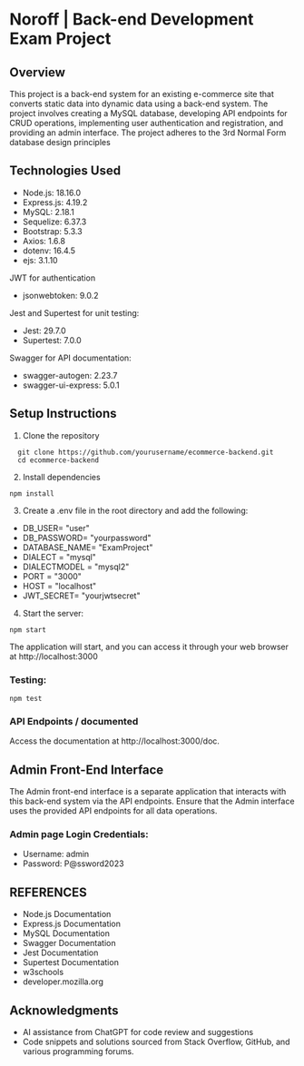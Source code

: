 # Noroff | Back-end Development Exam Project

## Overview

This project is a back-end system for an existing e-commerce site that converts static data into dynamic data using a back-end system. The project involves creating a MySQL database, developing API endpoints for CRUD operations, implementing user authentication and registration, and providing an admin interface. The project adheres to the 3rd Normal Form database design principles

## Technologies Used

- Node.js: 18.16.0
- Express.js: 4.19.2
- MySQL: 2.18.1
- Sequelize: 6.37.3
- Bootstrap: 5.3.3
- Axios: 1.6.8
- dotenv: 16.4.5
- ejs: 3.1.10

JWT for authentication

- jsonwebtoken: 9.0.2

Jest and Supertest for unit testing:

- Jest: 29.7.0
- Supertest: 7.0.0

Swagger for API documentation:

- swagger-autogen: 2.23.7
- swagger-ui-express: 5.0.1

## Setup Instructions

1. Clone the repository

```
  git clone https://github.com/yourusername/ecommerce-backend.git
  cd ecommerce-backend
```

2. Install dependencies

```
npm install
```

3. Create a .env file in the root directory and add the following:

- DB_USER= "user"
- DB_PASSWORD= "yourpassword"
- DATABASE_NAME= "ExamProject"
- DIALECT = "mysql"
- DIALECTMODEL = "mysql2"
- PORT = "3000"
- HOST = "localhost"
- JWT_SECRET= "yourjwtsecret"

4. Start the server:

```
npm start
```

The application will start, and you can access it through your web browser at http://localhost:3000

### Testing:

```
npm test
```

### API Endpoints / documented

Access the documentation at http://localhost:3000/doc.

## Admin Front-End Interface

The Admin front-end interface is a separate application that interacts with this back-end system via the API endpoints. Ensure that the Admin interface uses the provided API endpoints for all data operations.

### Admin page Login Credentials:

- Username: admin
- Password: P@ssword2023

## REFERENCES

- Node.js Documentation
- Express.js Documentation
- MySQL Documentation
- Swagger Documentation
- Jest Documentation
- Supertest Documentation
- w3schools
- developer.mozilla.org

## Acknowledgments

- AI assistance from ChatGPT for code review and suggestions
- Code snippets and solutions sourced from Stack Overflow, GitHub, and various programming forums.
